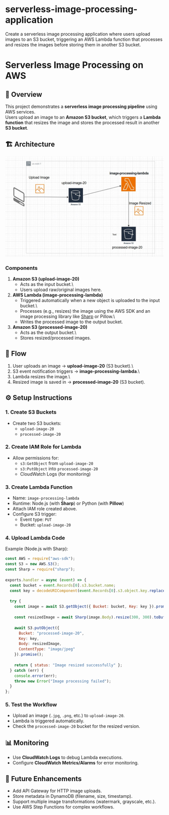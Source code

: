 # serverless-image-processing-application
Create a serverless image processing application where users upload images to an S3 bucket, triggering an AWS Lambda function that processes and resizes the images before storing them in another S3 bucket.
# Serverless Image Processing on AWS

## 📌 Overview

This project demonstrates a **serverless image processing pipeline**
using AWS services.\
Users upload an image to an **Amazon S3 bucket**, which triggers a
**Lambda function** that resizes the image and stores the processed
result in another **S3 bucket**.

## 🏗️ Architecture

![Architecture Diagram](manara-serveless-project.JPG)

### Components

1.  **Amazon S3 (upload-image-20)**
    -   Acts as the input bucket.\
    -   Users upload raw/original images here.
2.  **AWS Lambda (image-processing-lambda)**
    -   Triggered automatically when a new object is uploaded to the
        input bucket.\
    -   Processes (e.g., resizes) the image using the AWS SDK and an
        image processing library like
        [Sharp](https://github.com/lovell/sharp) or Pillow.\
    -   Writes the processed image to the output bucket.
3.  **Amazon S3 (processed-image-20)**
    -   Acts as the output bucket.\
    -   Stores resized/processed images.

## 🔄 Flow

1.  User uploads an image → **upload-image-20** (S3 bucket).\
2.  S3 event notification triggers → **image-processing-lambda**.\
3.  Lambda resizes the image.\
4.  Resized image is saved in → **processed-image-20** (S3 bucket).

## ⚙️ Setup Instructions

### 1. Create S3 Buckets

-   Create two S3 buckets:
    -   `upload-image-20`
    -   `processed-image-20`

### 2. Create IAM Role for Lambda

-   Allow permissions for:
    -   `s3:GetObject` from `upload-image-20`
    -   `s3:PutObject` into `processed-image-20`
    -   CloudWatch Logs (for monitoring)

### 3. Create Lambda Function

-   Name: `image-processing-lambda`
-   Runtime: Node.js (with **Sharp**) or Python (with **Pillow**)
-   Attach IAM role created above.
-   Configure S3 trigger:
    -   Event type: `PUT`
    -   Bucket: `upload-image-20`

### 4. Upload Lambda Code

Example (Node.js with Sharp):

``` javascript
const AWS = require("aws-sdk");
const S3 = new AWS.S3();
const Sharp = require("sharp");

exports.handler = async (event) => {
  const bucket = event.Records[0].s3.bucket.name;
  const key = decodeURIComponent(event.Records[0].s3.object.key.replace(/\+/g, " "));

  try {
    const image = await S3.getObject({ Bucket: bucket, Key: key }).promise();

    const resizedImage = await Sharp(image.Body).resize(300, 300).toBuffer();

    await S3.putObject({
      Bucket: "processed-image-20",
      Key: key,
      Body: resizedImage,
      ContentType: "image/jpeg"
    }).promise();

    return { status: "Image resized successfully" };
  } catch (err) {
    console.error(err);
    throw new Error("Image processing failed");
  }
};
```

### 5. Test the Workflow

-   Upload an image (`.jpg`, `.png`, etc.) to `upload-image-20`.
-   Lambda is triggered automatically.
-   Check the `processed-image-20` bucket for the resized version.

## 📊 Monitoring

-   Use **CloudWatch Logs** to debug Lambda executions.
-   Configure **CloudWatch Metrics/Alarms** for error monitoring.

## 🚀 Future Enhancements

-   Add API Gateway for HTTP image uploads.
-   Store metadata in DynamoDB (filename, size, timestamp).
-   Support multiple image transformations (watermark, grayscale, etc.).
-   Use AWS Step Functions for complex workflows.
